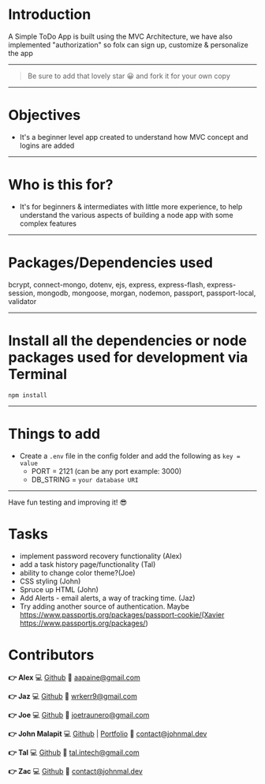 # Introduction

A Simple ToDo App is built using the MVC Architecture, we have also implemented "authorization" so folx can sign up, customize & personalize the app 

---

> Be sure to add that lovely star 😀 and fork it for your own copy

---

# Objectives

- It's a beginner level app created to understand how MVC concept and logins are added

---

# Who is this for? 

- It's for beginners & intermediates with little more experience, to help understand the various aspects of building a node app with some complex features

---

# Packages/Dependencies used 

bcrypt, connect-mongo, dotenv, ejs, express, express-flash, express-session, mongodb, mongoose, morgan, nodemon, passport, passport-local, validator

---

# Install all the dependencies or node packages used for development via Terminal

`npm install` 

---

# Things to add

- Create a `.env` file in the config folder and add the following as `key = value` 
  - PORT = 2121 (can be any port example: 3000) 
  - DB_STRING = `your database URI` 
 ---
 
 Have fun testing and improving it! 😎
 
 # Tasks
- implement password recovery functionality (Alex)
- add a task history page/functionality (Tal)
- ability to change color theme?(Joe)
- CSS styling (John)
- Spruce up HTML (John)
- Add Alerts - email alerts, a way of tracking time. (Jaz)
- Try adding another source of authentication. Maybe https://www.passportjs.org/packages/passport-cookie/(Xavier https://www.passportjs.org/packages/)

# Contributors

**:point_right: Alex**
:computer: [Github](https://github.com/aapaine07)
:e-mail: [aapaine@gmail.com](mailto:aapaine@gmail.com)

**:point_right: Jaz**
:computer: [Github](https://github.com/jasmine-9000)
:e-mail: [wrkerr9@gmail.com](mailto:wrkerr9@gmail.com)

**:point_right: Joe**
:computer: [Github](https://github.com/joetraunero)
:e-mail: [joetraunero@gmail.com](mailto:joetraunero@gmail.com)

**:point_right: John Malapit**
:computer: [Github](https://github.com/johnmal-dev) | [Portfolio](https://www.johnmal.dev/)
:e-mail: [contact@johnmal.dev](mailto:contact@johnmal.dev)

**:point_right: Tal**
:computer: [Github](https://github.com/TalThatcher)
:e-mail: [tal.intech@gmail.com](mailto:tal.intech@gmail.com)

**:point_right: Zac**
:computer: [Github](https://github.com/johnmal-dev)
:e-mail: [contact@johnmal.dev](mailto:contact@johnmal.dev)
